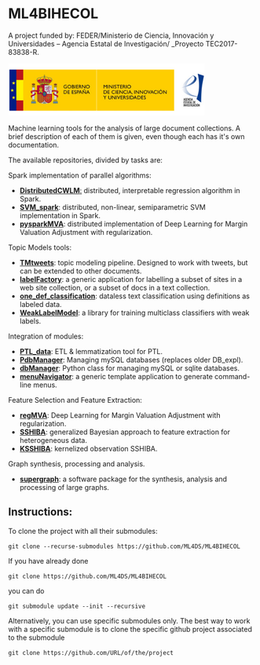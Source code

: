 # ML4BIHECOL

A project funded by: FEDER/Ministerio de Ciencia, Innovación y Universidades – Agencia Estatal de Investigación/ _Proyecto TEC2017-83838-R.

<img src="https://github.com/ML4DS/ML4BIHECOL/blob/main/figs/logos_ciencia.jpg" width="400">


Machine learning tools for the analysis of large document collections. A brief description of each of them is given, even though each has it's own documentation.

The available repositories, divided by tasks are:

Spark implementation of parallel algorithms:
- [**DistributedCWLM**:](https://github.com/jperdel/DistributedCWLM/tree/a8cac560c79c51e06c44a3ce3978f0c6a67423fa) distributed, interpretable regression algorithm in Spark.
- [**SVM_spark**](https://github.com/angelnaviavazquez/SVM_spark/tree/84738ca8f1953b03144627893e03418812b6bd7f): distributed, non-linear, semiparametric SVM implementation in Spark.
- [**pysparkMVA**](https://github.com/jeroarenas/pysparkMVA/tree/481e1f48c3d42308414ea21b5ef4e56b580cf914): distributed implementation of Deep Learning for Margin Valuation Adjustment with regularization.

Topic Models tools:
- [**TMtweets**](https://github.com/jperdel/TMtweets/tree/1189b613b39498c86254df0ebd57a5d65a0805e1): topic modeling pipeline. Designed to work with tweets, but can be extended to other documents.
- [**labelFactory**](https://github.com/Orieus/labelFactory/tree/3684d96261c5af585a7b58f4ba9c5b6487a00637): a generic application for labelling a subset of sites in a web site collection, or a subset of docs in a text collection.
- [**one_def_classification**](https://github.com/Orieus/one_def_classification/tree/3269290e1fa06ec104a38810c5dffa5401f34ef1): dataless text classification using definitions as labeled data.
- [**WeakLabelModel**](https://github.com/Orieus/WeakLabelModel/tree/7d51fc719b8d5a715b55587e382f84b87c54378a): a library for training multiclass classifiers with weak labels.

Integration of modules:
- [**PTL_data**](https://github.com/jeroarenas/PTL_data/tree/ee94fc4c3d9be8753e60868f31ef7672e071a407): ETL & lemmatization tool for PTL.
- [**PdbManager**](https://github.com/Grarck/PdbManager/tree/89b3a405e412ca2121d37512c71359b6a2d22e4f): Managing mySQL databases (replaces older DB_expl).
- [**dbManager**](https://github.com/jeroarenas/dbManager/tree/dd0b89870a204377f3bf862368c684f9c6fd3325): Python class for managing mySQL or sqlite databases.
- [**menuNavigator**](https://github.com/Orieus/menuNavigator/tree/dcbcafefd9c71a7257edcfca586a7f40bd52b6b5): a generic template application to generate command-line menus.

Feature Selection and Feature Extraction: 
- [**regMVA**](https://github.com/sevisal/regMVA/tree/cc886540ffea21c13e444a80aedeba6bdba7920b): Deep Learning for Margin Valuation Adjustment with regularization.
- [**SSHIBA**](https://github.com/sevisal/SSHIBA/tree/9a57305928970b4757229aae709c2e656efb05ae): generalized Bayesian approach to feature extraction for heterogeneous data.
- [**KSSHIBA**](https://github.com/sevisal/KSSHIBA/tree/9919b43c3e3bb0f1115e894b3891224e2a7985c8): kernelized observation SSHIBA.

Graph synthesis, processing and analysis.
- [**supergraph**](https://github.com/Orieus/supergraph/tree/9132c318da8a3f48a859887555532d5cfa5dbad7): a software package for the synthesis, analysis and processing of large graphs.

## Instructions:

To clone the project with all their submodules:

    git clone --recurse-submodules https://github.com/ML4DS/ML4BIHECOL

If you have already done

    git clone https://github.com/ML4DS/ML4BIHECOL

you can do 

    git submodule update --init --recursive
    
Alternatively, you can use specific submodules only. The best way to work with a specific submodule is to clone the specific github project associated to the submodule

    git clone https://github.com/URL/of/the/project
    





